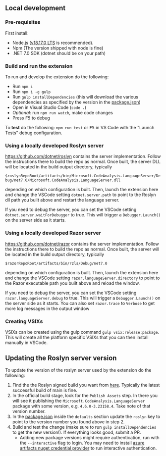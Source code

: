 ## Local development

### Pre-requisites

First install:

* Node.js ([v18.17.0 LTS](https://nodejs.org/de/blog/release/v18.17.0) is recommended).
* Npm (The version shipped with node is fine)
* .NET 7.0 SDK (dotnet should be on your path)

### Build and run the extension

To run and develop the extension do the following:

* Run `npm i`
* Run `npm i -g gulp`
* Run `gulp installDependencies` (this will download the various dependencies as specified by the version in the [package.json](package.json))
* Open in Visual Studio Code (`code .`)
* _Optional:_ run `npm run watch`, make code changes
* Press <kbd>F5</kbd> to debug

To **test** do the following: `npm run test` or <kbd>F5</kbd> in VS Code with the "Launch Tests" debug configuration.

### Using a locally developed Roslyn server

https://github.com/dotnet/roslyn contains the server implementation.  Follow the instructions there to build the repo as normal.  Once built, the server DLL will be located in the build output directory, typically

`$roslynRepoRoot/artifacts/bin/Microsoft.CodeAnalysis.LanguageServer/Debug/net7.0/Microsoft.CodeAnalysis.LanguageServer.dll`

depending on which configuration is built.  Then, launch the extension here and change the VSCode setting `dotnet.server.path` to point to the Roslyn dll path you built above and restart the language server.

If you need to debug the server, you can set the VSCode setting `dotnet.server.waitForDebugger` to true.  This will trigger a `Debugger.Launch()` on the server side as it starts.

### Using a locally developed Razor server

https://github.com/dotnet/razor contains the server implementation.  Follow the instructions there to build the repo as normal.  Once built, the server will be located in the build output directory, typically

`$razorRepoRoot/artifacts/bin/rzls/Debug/net7.0`

depending on which configuration is built.  Then, launch the extension here and change the VSCode setting `razor.languageServer.directory` to point to the Razor executable path you built above and reload the window.

If you need to debug the server, you can set the VSCode setting `razor.languageServer.debug` to true.  This will trigger a `Debugger.Launch()` on the server side as it starts. You can also set `razor.trace` to `Verbose` to get more log messages in the output window

### Creating VSIXs

VSIXs can be created using the gulp command `gulp vsix:release:package`.  This will create all the platform specific VSIXs that you can then install manually in VSCode.

## Updating the Roslyn server version

To update the version of the roslyn server used by the extension do the following:
1.  Find the the Roslyn signed build you want from [here](https://dnceng.visualstudio.com/internal/_build?definitionId=327&_a=summary).  Typically the latest successful build of main is fine.
2.  In the official build stage, look for the `Publish Assets` step.  In there you will see it publishing the `Microsoft.CodeAnalysis.LanguageServer` package with some version, e.g. `4.6.0-3.23158.4`.  Take note of that version number.
3.  In the [package.json](package.json) inside the `defaults` section update the `roslyn` key to point to the version number you found above in step 2.
4.  Build and test the change (make sure to run `gulp installDependencies` to get the new version!).  If everything looks good, submit a PR.
    * Adding new package versions might require authentication, run with the `--interactive` flag to login.  You may need to install [azure artifacts nuget credential provider](https://github.com/microsoft/artifacts-credprovider#installation-on-windows) to run interactive authentication.
